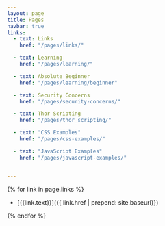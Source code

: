 ```yaml
---
layout: page
title: Pages
navbar: true
links:
  - text: Links
    href: "/pages/links/"

  - text: Learning
    href: "/pages/learning/"

  - text: Absolute Beginner
    href: "/pages/learning/beginner"

  - text: Security Concerns
    href: "/pages/security-concerns/"

  - text: Thor Scripting
    href: "/pages/thor_scripting/"

  - text: "CSS Examples"
    href: "/pages/css-examples/"

  - text: "JavaScript Examples"
    href: "/pages/javascript-examples/"


---
```


{% for link in page.links %}
* [{{link.text}}]({{ link.href | prepend: site.baseurl}})

{% endfor %}
